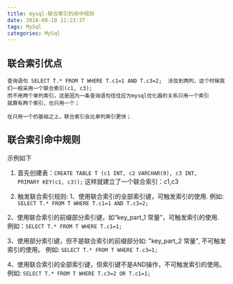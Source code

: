 ```yaml
---
title: mysql-联合索引的命中规则
date: 2018-08-10 11:23:37
tags: MySql
categories: MySql
---
```


## 联合索引优点
```
查询语句 SELECT T.* FROM T WHERE T.c1=1 AND T.c3=2;  涉及到两列，这个时候我们一般采用一个联合索引(c1, c3); 
而不用两个单列索引，这是因为一条查询语句往往应为mysql优化器的关系只用一个索引
就算有两个索引，也只用一个；

在只用一个的基础之上，联合索引会比单列索引更快；
```

<!--more-->

## 联合索引命中规则

示例如下
1) 首先创建表：<code>CREATE TABLE T (c1 INT, c2 VARCHAR(9), c3 INT, PRIMARY KEY(c1, c3));</code>
这样就建立了一个联合索引：c1,c3

2) 触发联合索引规则:
  1、使用联合索引的全部索引键，可触发索引的使用.
  例如: <code>SELECT T.* FROM T WHERE T.c1=1 AND T.c3=2;</code>

  2、使用联合索引的前缀部分索引键，如“key_part_1 <op>常量”，可触发索引的使用.
  例如：<code>SELECT T.* FROM T WHERE T.c1=1; </code>

  3、使用部分索引键，但不是联合索引的前缀部分如: "key_part_2 <op>常量", 不可触发索引的使用。
  例如: <code>SELECT T.* FROM T WHERE T.c3=1; </code>

  4、使用联合索引的全部索引键，但索引键不是AND操作，不可触发索引的使用。
  例如: <code>SELECT T.* FROM T WHERE T.c3=2 OR T.c1=1; </code>
